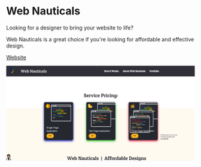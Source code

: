 # Web Nauticals

Looking for a designer to bring your website to life? 

Web Nauticals is a great choice if you're looking for affordable and effective design.


[Website](http://webnauticals.com/)

![Image](Picture.png)

